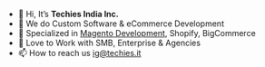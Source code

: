 - 👋 Hi, It’s **Techies India Inc.**
- 👀 We do Custom Software & eCommerce Development
- 🌱 Specialized in [Magento Development](https://techiesindiainc.com/magento-development), Shopify, BigCommerce
- 💞️ Love to Work with SMB, Enterprise & Agencies
- 📫 How to reach us ig@techies.it
